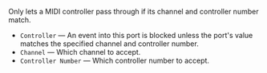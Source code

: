 Only lets a MIDI controller pass through if its channel and controller number match.

   - `Controller` — An event into this port is blocked unless the port's value matches the specified channel and controller number.
   - `Channel` — Which channel to accept.
   - `Controller Number` — Which controller number to accept.
